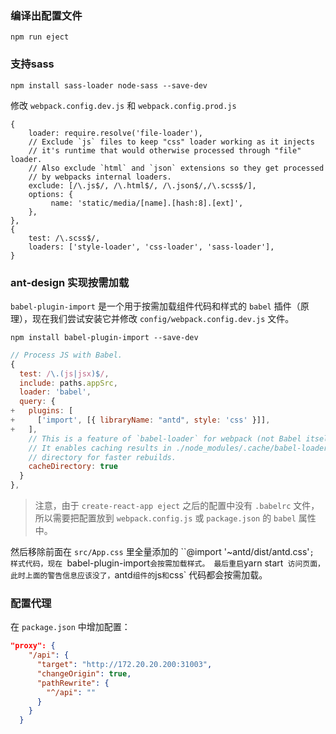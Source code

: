 ### 编译出配置文件

```
npm run eject
```

### 支持sass
```
npm install sass-loader node-sass --save-dev
```

修改 `webpack.config.dev.js` 和 `webpack.config.prod.js`

```
{
    loader: require.resolve('file-loader'),
    // Exclude `js` files to keep "css" loader working as it injects
    // it's runtime that would otherwise processed through "file" loader.
    // Also exclude `html` and `json` extensions so they get processed
    // by webpacks internal loaders.
    exclude: [/\.js$/, /\.html$/, /\.json$/,/\.scss$/],
    options: {
         name: 'static/media/[name].[hash:8].[ext]',
    },
},
{
    test: /\.scss$/,
    loaders: ['style-loader', 'css-loader', 'sass-loader'],
}
```

### ant-design 实现按需加载

`babel-plugin-import` 是一个用于按需加载组件代码和样式的 `babel` 插件（原理），现在我们尝试安装它并修改 `config/webpack.config.dev.js` 文件。

```
npm install babel-plugin-import --save-dev
```

```js
// Process JS with Babel.
{
  test: /\.(js|jsx)$/,
  include: paths.appSrc,
  loader: 'babel',
  query: {
+   plugins: [
+     ['import', [{ libraryName: "antd", style: 'css' }]],
+   ],
    // This is a feature of `babel-loader` for webpack (not Babel itself).
    // It enables caching results in ./node_modules/.cache/babel-loader/
    // directory for faster rebuilds.
    cacheDirectory: true
  }
},
```

> 注意，由于 `create-react-app eject` 之后的配置中没有 `.babelrc` 文件，所以需要把配置放到 `webpack.config.js` 或 `package.json` 的 `babel` 属性中。

然后移除前面在 `src/App.css` 里全量添加的 ``@import '~antd/dist/antd.css'`; 样式代码，现在 `babel-plugin-import` 会按需加载样式。
最后重启 `yarn start` 访问页面，此时上面的警告信息应该没了，`antd` 组件的 `js` 和 `css` 代码都会按需加载。

### 配置代理

在 `package.json` 中增加配置：
```json
"proxy": {
    "/api": {
      "target": "http://172.20.20.200:31003",
      "changeOrigin": true,
      "pathRewrite": {
        "^/api": ""
      }
    }
  }
```
